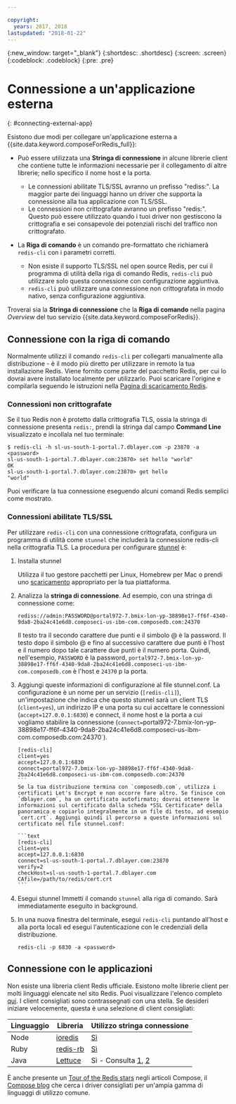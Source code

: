 ```yaml
---

copyright:
  years: 2017, 2018
lastupdated: "2018-01-22"
---
```


{:new_window: target="_blank"}
{:shortdesc: .shortdesc}
{:screen: .screen}
{:codeblock: .codeblock}
{:pre: .pre}

# Connessione a un'applicazione esterna
{: #connecting-external-app}

Esistono due modi per collegare un'applicazione esterna a {{site.data.keyword.composeForRedis_full}}:

- Può essere utilizzata una **Stringa di connessione** in alcune librerie client che contiene tutte le informazioni necessarie per il collegamento di altre librerie; nello specifico il nome host e la porta.
  - Le connessioni abilitate TLS/SSL avranno un prefisso "rediss:". La maggior parte dei linguaggi hanno un driver che supporta la connessione alla tua applicazione con TLS/SSL. 
  - Le connessioni non crittografate avranno un prefisso "redis:". Questo può essere utilizzato quando i tuoi driver non gestiscono la crittografia e sei consapevole dei potenziali rischi del traffico non crittografato. 

- La **Riga di comando** è un comando pre-formattato che richiamerà `redis-cli` con i parametri corretti.
  - Non esiste il supporto TLS/SSL nel open source Redis, per cui il programma di utilità della riga di comando Redis, `redis-cli` può utilizzare solo questa connessione con configurazione aggiuntiva.
  - `redis-cli` può utilizzare una connessione non crittografata in modo nativo, senza configurazione aggiuntiva.

Troverai sia la **Stringa di connessione** che la **Riga di comando** nella pagina *Overview* del tuo servizio {{site.data.keyword.composeForRedis}}.


## Connessione con la riga di comando

Normalmente utilizzi il comando `redis-cli` per collegarti manualmente alla distribuzione - è il modo più diretto per utilizzare in remoto la tua installazione Redis. Viene fornito come parte del pacchetto Redis, per cui lo dovrai avere installato localmente per utilizzarlo. Puoi scaricare l'origine e compilarla seguendo le istruzioni nella [Pagina di scaricamento Redis](http://redis.io/download).

### Connessioni non crittografate

Se il tuo Redis non è protetto dalla crittografia TLS, ossia la stringa di connessione presenta `redis:`, prendi la stringa dal campo **Command Line** visualizzato e incollala nel tuo terminale:
```shell
$ redis-cli -h sl-us-south-1-portal.7.dblayer.com -p 23870 -a <password>
sl-us-south-1-portal.7.dblayer.com:23870> set hello "world"
OK
sl-us-south-1-portal.7.dblayer.com:23870> get hello
"world" 
```
Puoi verificare la tua connessione eseguendo alcuni comandi Redis semplici come mostrato.

### Connessioni abilitate TLS/SSL

Per utilizzare `redis-cli` con una connessione crittografata, configura un programma di utilità come `stunnel` che includerà la connessione redis-cli nella crittografia TLS. La procedura per configurare [stunnel](https://www.stunnel.org/index.html) è:

1. Installa stunnel
    
    Utilizza il tuo gestore pacchetti per Linux, Homebrew per Mac o prendi uno [scaricamento](https://www.stunnel.org/downloads.html) appropriato per la tua piattaforma.

2. Analizza la **stringa di connessione**. Ad esempio, con una stringa di connessione come:
   ```text
   rediss://admin:PASSWORD@portal972-7.bmix-lon-yp-38898e17-ff6f-4340-9da8-2ba24c41e6d8.composeci-us-ibm-com.composedb.com:24370
   ```
   Il testo tra il secondo carattere due punti e il simbolo @ è la password. Il testo dopo il simbolo @ e fino al successivo carattere due punti è l'host e il numero dopo tale carattere due punti è il numero porta. Quindi, nell'esempio, `PASSWORD` è la password, `portal972-7.bmix-lon-yp-38898e17-ff6f-4340-9da8-2ba24c41e6d8.composeci-us-ibm-com.composedb.com` è l'host e `24370` p la porta.

3. Aggiungi queste informazioni di configurazione al file stunnel.conf. La configurazione è un nome per un servizio (`[redis-cli]`), un'impostazione che indica che questo stunnel sarà un client TLS (`client=yes`), un indirizzo IP e una porta su cui accettare le connessioni (`accept=127.0.0.1:6830`) e connect, il nome host e la porta a cui vogliamo stabilire la connessione (`connect=`portal972-7.bmix-lon-yp-38898e17-ff6f-4340-9da8-2ba24c41e6d8.composeci-us-ibm-com.composedb.com:24370`).
    ````text
    [redis-cli]
    client=yes  
    accept=127.0.0.1:6830  
    connect=portal972-7.bmix-lon-yp-38898e17-ff6f-4340-9da8-2ba24c41e6d8.composeci-us-ibm-com.composedb.com:24370
    ```
    Se la tua distribuzione termina con `composedb.com`, utilizza i certificati Let's Encrypt e non occorre fare altro. Se finisce con `dblayer.com`, ha un certificato autofirmato; dovrai ottenere le informazioni sul certificato dalla scheda *SSL Certificate* della panoramica e copiarlo integralmente in un file di testo, ad esempio `cert.crt`. Aggiungi quindi il percorso a queste informazioni sul certificato nel file stunnel.conf:
    
    ```text
    [redis-cli]
    client=yes  
    accept=127.0.0.1:6830  
    connect=sl-us-south-1-portal.7.dblayer.com:23870
    verify=2  
    checkHost=sl-us-south-1-portal.7.dblayer.com 
    CAfile=/path/to/redis/cert.crt
    ```

3. Esegui stunnel
    Immetti il comando `stunnel` alla riga di comando. Sarà immediatamente eseguito in background.
    
4. In una nuova finestra del terminale, esegui `redis-cli` puntando all'host e alla porta locali ed esegui l'autenticazione con le credenziali della distribuzione.
    ```shell
    redis-cli -p 6830 -a <password>
    ```

## Connessione con le applicazioni

Non esiste una libreria client Redis ufficiale. Esistono molte librerie client per molti linguaggi elencate nel sito Redis. Puoi visualizzare l'elenco completo [qui](http://redis.io/clients). I client consigliati sono contrassegnati con una stella. Se desideri iniziare velocemente, questa è una selezione di client consigliati:       

Linguaggio|Libreria|Utilizzo stringa connessione
----------|----------|-----------
Node|[ioredis](https://github.com/luin/ioredis)|[Sì](https://github.com/luin/ioredis#connect-to-redis)
Ruby|[redis-rb](https://github.com/redis/redis-rb)|[Sì](http://www.rubydoc.info/github/redis/redis-rb/master/Redis%3Ainitialize)
Java|[Lettuce](https://github.com/mp911de/lettuce)|Sì - Consulta [1](https://github.com/mp911de/lettuce/wiki/Redis-URI-and-connection-details), [2](https://lettuce.io/core/release/api/io/lettuce/core/RedisClient.html)

È anche presente un [Tour of the Redis stars](https://www.compose.com/articles/a-tour-of-the-redis-stars-2/) negli articoli Compose, il [Compose blog](https://www.compose.com/articles/) che cerca i driver consigliati per un'ampia gamma di linguaggi di utilizzo comune.
